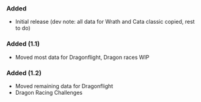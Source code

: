 <p><h3>Added</h3></p>
<ul>
<li>Initial release (dev note: all data for Wrath and Cata classic copied, rest to do)</li>
</ul>
<p><h3>Added (1.1)</h3></p>
<ul>
<li>Moved most data for Dragonflight, Dragon races WIP</li>
</ul>
<p><h3>Added (1.2)</h3></p>
<ul>
<li>Moved remaining data for Dragonflight</li>
<li>Dragon Racing Challenges</li>
</ul>